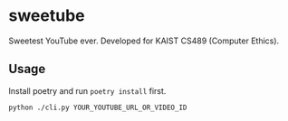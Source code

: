 # sweetube
Sweetest YouTube ever. Developed for KAIST CS489 (Computer Ethics).

## Usage

Install poetry and run `poetry install` first.

```sh
python ./cli.py YOUR_YOUTUBE_URL_OR_VIDEO_ID
```
